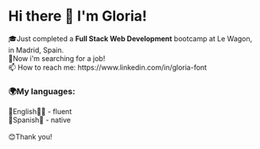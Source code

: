 <h1>Hi there 👋 I'm Gloria!</h1>

<p>
🎓Just completed a <strong>Full Stack Web Development</strong> bootcamp at Le Wagon, in Madrid, Spain.<br>
🔎Now i'm searching for a job!<br>
📫 How to reach me: https://www.linkedin.com/in/gloria-font<br>
</p>

<h3>🌍My languages:</h3>
🗽English💂‍♂️ - fluent<br>
💃Spanish🥘 - native<br>
<br>
😊Thank you!
